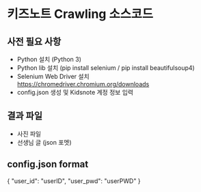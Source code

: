 # 키즈노트 Crawling 소스코드

## 사전 필요 사항
* Python 설치 (Python 3)
* Python lib 설치 (pip install selenium / pip install beautifulsoup4)
* Selenium Web Driver 설치 https://chromedriver.chromium.org/downloads
* config.json 생성 및 Kidsnote 계정 정보 입력


## 결과 파일
* 사진 파일
* 선생님 글 (json 포멧)



## config.json format

{
    "user_id": "userID",
    "user_pwd": "userPWD"
}
